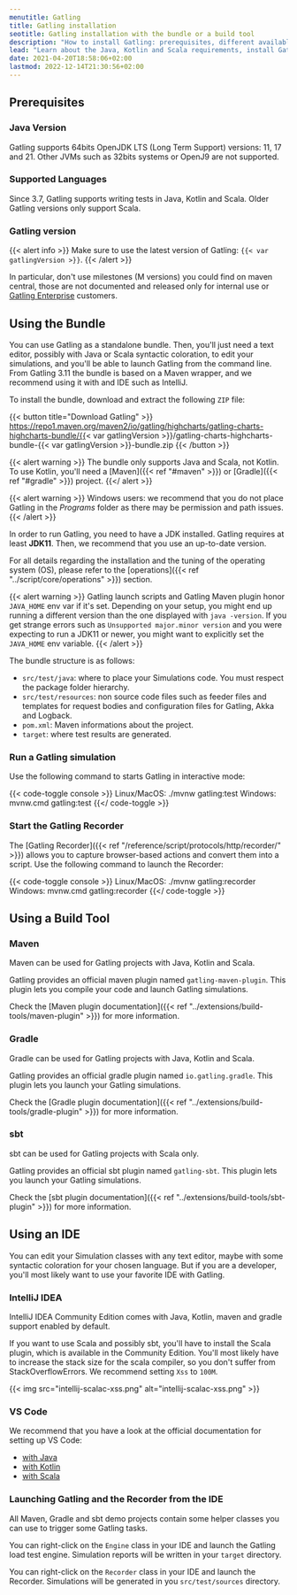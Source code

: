 ```yaml
---
menutitle: Gatling
title: Gatling installation
seotitle: Gatling installation with the bundle or a build tool
description: "How to install Gatling: prerequisites, different available distributions including the bundle, Maven, Gradle and sbt, and IDE integration for IntelliJ idea and Visual Studio Code (VSCode)."
lead: "Learn about the Java, Kotlin and Scala requirements, install Gatling with the Bundle or build tool: Maven, sbt, Gradle."
date: 2021-04-20T18:58:06+02:00
lastmod: 2022-12-14T21:30:56+02:00
---
```


## Prerequisites

### Java Version

Gatling supports 64bits OpenJDK LTS (Long Term Support) versions: 11, 17 and 21.
Other JVMs such as 32bits systems or OpenJ9 are not supported.

### Supported Languages

Since 3.7, Gatling supports writing tests in Java, Kotlin and Scala.
Older Gatling versions only support Scala.

### Gatling version

{{< alert info >}}
Make sure to use the latest version of Gatling: `{{< var gatlingVersion >}}`.
{{< /alert >}}

In particular, don't use milestones (M versions) you could find on maven central,
those are not documented and released only for internal use or [Gatling Enterprise](https://gatling.io/products/) customers.

## Using the Bundle

You can use Gatling as a standalone bundle.
Then, you'll just need a text editor, possibly with Java or Scala syntactic coloration, to edit your simulations, and you'll be able to launch Gatling from the command line. From Gatling 3.11 the bundle is based on a Maven wrapper, and we recommend using it with and IDE such as IntelliJ. 

To install the bundle, download and extract the following `ZIP` file:

{{< button title="Download Gatling" >}}
https://repo1.maven.org/maven2/io/gatling/highcharts/gatling-charts-highcharts-bundle/{{< var gatlingVersion >}}/gatling-charts-highcharts-bundle-{{< var gatlingVersion >}}-bundle.zip
{{< /button >}}

{{< alert warning >}}
The bundle only supports Java and Scala, not Kotlin. To use Kotlin, you'll need a [Maven]({{< ref "#maven" >}}) or [Gradle]({{< ref "#gradle" >}}) project.
{{</ alert >}}


{{< alert warning >}}
Windows users: we recommend that you do not place Gatling in the *Programs* folder as there may be permission and path issues.
{{< /alert >}}

In order to run Gatling, you need to have a JDK installed.
Gatling requires at least **JDK11**. Then, we recommend that you use an up-to-date version.

For all details regarding the installation and the tuning of the operating system (OS), please refer to the [operations]({{< ref "../script/core/operations" >}}) section.

{{< alert warning >}}
Gatling launch scripts and Gatling Maven plugin honor `JAVA_HOME` env var if it's set.
Depending on your setup, you might end up running a different version than the one displayed with `java -version`.
If you get strange errors such as `Unsupported major.minor version` and you were expecting to run a JDK11 or newer, you might want to explicitly set the `JAVA_HOME` env variable.
{{< /alert >}}

The bundle structure is as follows:

* `src/test/java`: where to place your Simulations code. You must respect the package folder hierarchy.
* `src/test/resources`: non source code files such as feeder files and templates for request bodies and configuration files for Gatling, Akka and Logback.
* `pom.xml`: Maven informations about the project.
* `target`: where test results are generated.

### Run a Gatling simulation

Use the following command to starts Gatling in interactive mode:

{{< code-toggle console >}}
Linux/MacOS: ./mvnw gatling:test
Windows: mvnw.cmd gatling:test
{{</ code-toggle >}}

### Start the Gatling Recorder

The [Gatling Recorder]({{< ref "/reference/script/protocols/http/recorder/" >}}) allows you to capture browser-based actions and convert them into a script. Use the following command to launch the Recorder:

{{< code-toggle console >}}
Linux/MacOS: ./mvnw gatling:recorder
Windows: mvnw.cmd gatling:recorder
{{</ code-toggle >}}


## Using a Build Tool

### Maven

Maven can be used for Gatling projects with Java, Kotlin and Scala.

Gatling provides an official maven plugin named `gatling-maven-plugin`. This plugin lets you compile your code and launch Gatling simulations.

Check the [Maven plugin documentation]({{< ref "../extensions/build-tools/maven-plugin" >}}) for more information.

### Gradle

Gradle can be used for Gatling projects with Java, Kotlin and Scala.

Gatling provides an official gradle plugin named `io.gatling.gradle`. This plugin lets you launch your Gatling simulations.

Check the [Gradle plugin documentation]({{< ref "../extensions/build-tools/gradle-plugin" >}}) for more information.

### sbt

sbt can be used for Gatling projects with Scala only.

Gatling provides an official sbt plugin named `gatling-sbt`. This plugin lets you launch your Gatling simulations.

Check the [sbt plugin documentation]({{< ref "../extensions/build-tools/sbt-plugin" >}}) for more information.

## Using an IDE

You can edit your Simulation classes with any text editor, maybe with some syntactic coloration for your chosen language.
But if you are a developer, you'll most likely want to use your favorite IDE with Gatling.

### IntelliJ IDEA

IntelliJ IDEA Community Edition comes with Java, Kotlin, maven and gradle support enabled by default.

If you want to use Scala and possibly sbt, you'll have to install the Scala plugin, which is available in the Community Edition.
You'll most likely have to increase the stack size for the scala compiler, so you don't suffer from StackOverflowErrors.
We recommend setting `Xss` to `100M`.

{{< img src="intellij-scalac-xss.png" alt="intellij-scalac-xss.png" >}}

### VS Code

We recommend that you have a look at the official documentation for setting up VS Code:
* [with Java](https://code.visualstudio.com/docs/java/java-build)
* [with Kotlin](https://kotlinlang.org/docs/jvm-get-started.html)
* [with Scala](https://scalameta.org/metals/)

### Launching Gatling and the Recorder from the IDE

All Maven, Gradle and sbt demo projects contain some helper classes you can use to trigger some Gatling tasks.

You can right-click on the `Engine` class in your IDE and launch the Gatling load test engine.
Simulation reports will be written in your `target` directory.

You can right-click on the `Recorder` class in your IDE and launch the Recorder.
Simulations will be generated in you `src/test/sources` directory.

